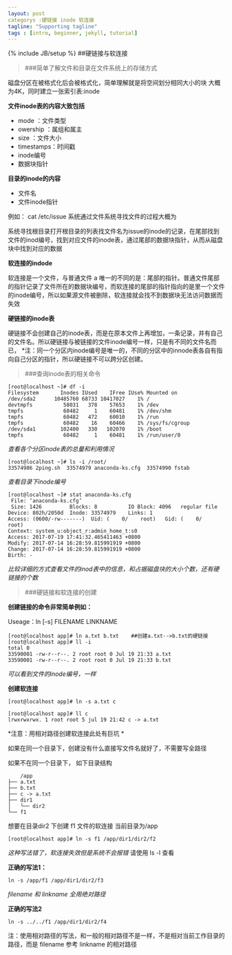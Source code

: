 ```yaml
---
layout: post
categorys :硬链接 inode 软连接 
tagline: "Supporting tagline"
tags : [intro, beginner, jekyll, tutorial]
---
```

{% include JB/setup %}
##硬链接与软连接

> ###简单了解文件和目录在文件系统上的存储方式

磁盘分区在被格式化后会被格式化，简单理解就是将空间划分相同大小的块
大概为4K，同时建立一张索引表:inode


**文件inode表的内容大致包括**
	
- mode ：文件类型
- owership  ：属组和属主
- size ：文件大小
- timestamps：时间戳
- inode编号
- 数据块指针

**目录的inode的内容**

- 文件名
- 文件inode指针

例如： cat /etc/issue 系统通过文件系统寻找文件的过程大概为

系统寻找根目录打开根目录的列表找文件名为issue的inode的记录，在尾部找到文件的inod编号，找到对应文件的inode表，通过尾部的数据块指针，从而从磁盘块中找到对应的数据


**软连接的indode**

软连接是一个文件，与普通文件 a 唯一的不同的是：尾部的指针。普通文件尾部的指针记录了文件所在的数据块编号，而软连接的尾部的指针指向的是里一个文件的inode编号，所以如果源文件被删除，软连接就会找不到数据块无法访问数据而失效

**硬链接的inode表**

硬链接不会创建自己的inode表，而是在原本文件上再增加，一条记录，并有自己的文件名。所以硬链接与被链接的文件inode编号一样，只是有不同的文件名而已，
	*注：同一个分区内inode编号是唯一的，不同的分区中的innode表各自有指向自己分区的指针，所以硬链接不可以跨分区创建。

>###查询inode表的相关命令

	[root@localhost ~]# df -i          
	Filesystem       Inodes IUsed    IFree IUse% Mounted on
	/dev/sda2      10485760 68733 10417027    1% /
	devtmpfs          58031   378    57653    1% /dev
	tmpfs             60482     1    60481    1% /dev/shm
	tmpfs             60482   472    60010    1% /run
	tmpfs             60482    16    60466    1% /sys/fs/cgroup
	/dev/sda1        102400   330   102070    1% /boot
	tmpfs             60482     1    60481    1% /run/user/0
*查看各个分区inode表的总量和利用情况*

	[root@localhost ~]# ls -i /root/
	33574986 2ping.sh  33574979 anaconda-ks.cfg  33574990 fstab

*查看目录下inode编号*

	[root@localhost ~]# stat anaconda-ks.cfg 
 	 File: ‘anaconda-ks.cfg’
 	 Size: 1426      	Blocks: 8          IO Block: 4096   regular file
	Device: 802h/2050d	Inode: 33574979    Links: 1
	Access: (0600/-rw-------)  Uid: (    0/    root)   Gid: (    0/    root)
	Context: system_u:object_r:admin_home_t:s0
	Access: 2017-07-19 17:41:32.465411463 +0800
	Modify: 2017-07-14 16:28:59.815991919 +0800
	Change: 2017-07-14 16:28:59.815991919 +0800
 	Birth: -
*比较详细的方式查看文件的inod表中的信息，和占据磁盘块的大小个数，还有硬链接的个数*


> ###硬链接和软连接的创建

**创建链接的命令非常简单例如：**

Useage：ln [-s] FILENAME  LINKNAME
	
	[root@localhost app]# ln a.txt b.txt    ##创建a.txt-->b.txt的硬链接
	[root@localhost app]# ll -i
	total 0
	33590001 -rw-r--r--. 2 root root 0 Jul 19 21:33 a.txt
	33590001 -rw-r--r--. 2 root root 0 Jul 19 21:33 b.txt

*可以看到文件的inode编号，一样*

	
**创建软连接**

	[root@localhost app]# ln -s a.txt c
	
	[root@localhost app]# ll c
	lrwxrwxrwx. 1 root root 5 jul 19 21:42 c -> a.txt

*注意：用相对路径创建软连接此处有巨坑 *
	
如果在同一个目录下，创建没有什么直接写文件名就好了，不需要写全路径

如果不在同一个目录下， 如下目录结构
	
		/app
	├── a.txt
	├── b.txt
	├── c -> a.txt
	├── dir1
	│   └── dir2
	└── f1

想要在目录dir2 下创建 f1 文件的软连接  当前目录为/app

	[root@localhost app]# ln -s f1 /app/dir1/dir2/f2

*这种写法错了，软连接失效但是系统不会报错*  请使用 ls -l 查看

**正确的写法1：**

	ln -s /app/f1 /app/dir1/dir2/f3

*filename  和  linkname  全用绝对路径*


**正确的写法2**

	ln -s ../../f1 /app/dir1/dir2/f4

注：使用相对路径的写法，和一般的相对路径不是一样，不是相对当前工作目录的路径，而是 filename 参考 linkname 的相对路径

